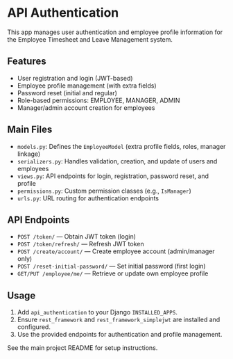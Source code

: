 # API Authentication

This app manages user authentication and employee profile information for the Employee Timesheet and Leave Management system.

## Features
- User registration and login (JWT-based)
- Employee profile management (with extra fields)
- Password reset (initial and regular)
- Role-based permissions: EMPLOYEE, MANAGER, ADMIN
- Manager/admin account creation for employees

## Main Files
- `models.py`: Defines the `EmployeeModel` (extra profile fields, roles, manager linkage)
- `serializers.py`: Handles validation, creation, and update of users and employees
- `views.py`: API endpoints for login, registration, password reset, and profile
- `permissions.py`: Custom permission classes (e.g., `IsManager`)
- `urls.py`: URL routing for authentication endpoints

## API Endpoints
- `POST /token/` — Obtain JWT token (login)
- `POST /token/refresh/` — Refresh JWT token
- `POST /create/account/` — Create employee account (admin/manager only)
- `POST /reset-initial-password/` — Set initial password (first login)
- `GET/PUT /employee/me/` — Retrieve or update own employee profile

## Usage
1. Add `api_authentication` to your Django `INSTALLED_APPS`.
2. Ensure `rest_framework` and `rest_framework_simplejwt` are installed and configured.
3. Use the provided endpoints for authentication and profile management.

See the main project README for setup instructions.
